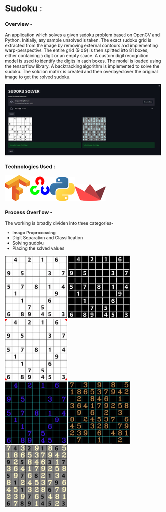 # Sudoku :

### Overview -
An application which solves a given sudoku problem based on OpenCV and Python. Initially, any sample unsolved is taken. The exact sudoku grid is extracted from the image by removing external contours and implementing warp-perspective. The entire grid (9 x 9) is then splitted into 81 boxes, either containing a digit or an empty space. A custom digit recognition model is used to identify the digits in each boxes. The model is loaded using the tensorflow library. A backtracking algorithm is implemented to solve the sudoku. The solution matrix is created and then overlayed over the original image to get the solved sudoku. 

<img src="Resources/Sudoku.jpg" width="1400">

### Technologies Used :
<img src="Resources/Tf.png" width="80"><img src="Resources/open.png" width="65"><img src="Resources/pyth.png" width="80"><img src="Resources/streamlit.png" width="100">


### Process Overflow -
The working is broadly dividen into three categories-

- Image Preprocessing
- Digit Separation and Classification 
- Solving sudoku
- Placing the solved values

<img src="Resources/1.jpg" width="200"> <img src="Resources/Form-1.jpg" width="200"> <img src="Resources/Form-2.jpg" width="200"> <br>
<img src="Resources/Form-3.jpg" width="200"> <img src="Resources/Form-4.jpg" width="200"> <img src="Resources/Form-5.jpg" width="200">



